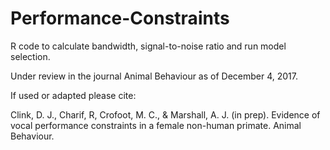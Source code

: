 # Performance-Constraints

R code to calculate bandwidth, signal-to-noise ratio and run model selection.

Under review in the journal Animal Behaviour as of December 4, 2017.

If used or adapted please cite:

Clink, D. J., Charif, R, Crofoot, M. C., & Marshall, A. J. (in prep). 
Evidence of vocal performance constraints in a female non-human primate. Animal Behaviour.
